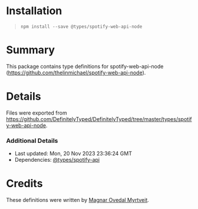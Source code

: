 # Installation
> `npm install --save @types/spotify-web-api-node`

# Summary
This package contains type definitions for spotify-web-api-node (https://github.com/thelinmichael/spotify-web-api-node).

# Details
Files were exported from https://github.com/DefinitelyTyped/DefinitelyTyped/tree/master/types/spotify-web-api-node.

### Additional Details
 * Last updated: Mon, 20 Nov 2023 23:36:24 GMT
 * Dependencies: [@types/spotify-api](https://npmjs.com/package/@types/spotify-api)

# Credits
These definitions were written by [Magnar Ovedal Myrtveit](https://github.com/Stadly).
